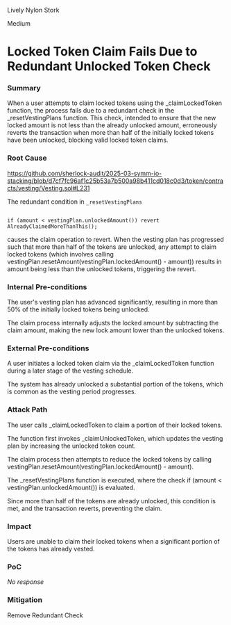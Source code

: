 Lively Nylon Stork

Medium

# Locked Token Claim Fails Due to Redundant Unlocked Token Check

### Summary

When a user attempts to claim locked tokens using the _claimLockedToken function, the process fails due to a redundant check in the _resetVestingPlans function. This check, intended to ensure that the new locked amount is not less than the already unlocked amount, erroneously reverts the transaction when more than half of the initially locked tokens have been unlocked, blocking valid locked token claims.

### Root Cause

https://github.com/sherlock-audit/2025-03-symm-io-stacking/blob/d7cf7fc96af1c25b53a7b500a98b411cd018c0d3/token/contracts/vesting/Vesting.sol#L231

The redundant condition in `_resetVestingPlans`
```solidity

if (amount < vestingPlan.unlockedAmount()) revert AlreadyClaimedMoreThanThis();

```
causes the claim operation to revert. When the vesting plan has progressed such that more than half of the tokens are unlocked, any attempt to claim locked tokens (which involves calling vestingPlan.resetAmount(vestingPlan.lockedAmount() - amount)) results in amount being less than the unlocked tokens, triggering the revert.

### Internal Pre-conditions

The user's vesting plan has advanced significantly, resulting in more than 50% of the initially locked tokens being unlocked.

The claim process internally adjusts the locked amount by subtracting the claim amount, making the new lock amount lower than the unlocked tokens.

### External Pre-conditions

A user initiates a locked token claim via the _claimLockedToken function during a later stage of the vesting schedule.

The system has already unlocked a substantial portion of the tokens, which is common as the vesting period progresses.

### Attack Path

The user calls _claimLockedToken to claim a portion of their locked tokens.

The function first invokes _claimUnlockedToken, which updates the vesting plan by increasing the unlocked token count.

The claim process then attempts to reduce the locked tokens by calling vestingPlan.resetAmount(vestingPlan.lockedAmount() - amount).

The _resetVestingPlans function is executed, where the check if (amount < vestingPlan.unlockedAmount()) is evaluated.

Since more than half of the tokens are already unlocked, this condition is met, and the transaction reverts, preventing the claim.

### Impact

Users are unable to claim their locked tokens when a significant portion of the tokens has already vested.

### PoC

_No response_

### Mitigation

Remove Redundant Check